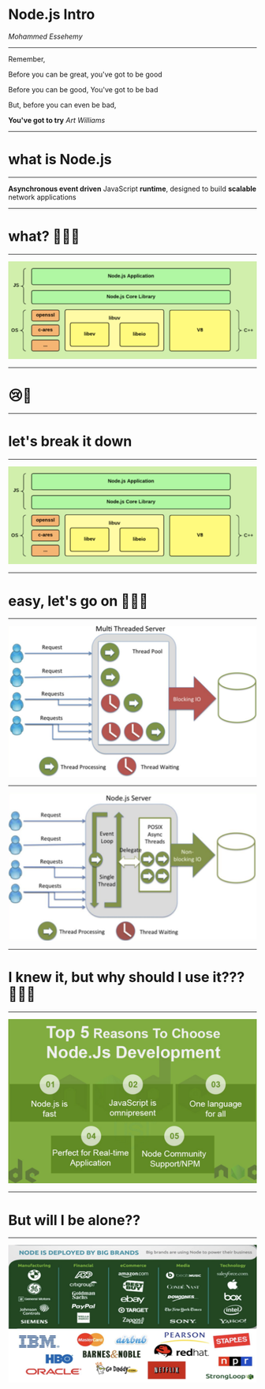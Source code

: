 # Node.js Intro
*Mohammed Essehemy*

---
Remember,

Before you can be great, you've got to be good

Before you can be good, You've got to be bad

But, before you can even be bad,

**You've got to try**
<cite>Art Williams</cite>

---
# what is Node.js

---

**Asynchronous event driven** JavaScript **runtime**, designed to build **scalable** network applications

---

# what? 🥺🥺😢
---

![](./runtime.png)

---

# 😢🤯

---

# let's break it down

---

![](./runtime.png)

---

# easy, let's go on 💪💪💪

---

![blocking](./blocking.png)

---

![non-blocking](./non-blocking.png)

---

# I knew it, but why should I use it??? 🤔🤔🤔

---

![](./why.png)

---

# But will I be alone??

---

![](./companies.png)
